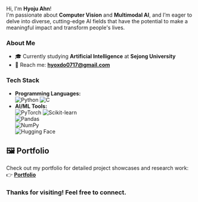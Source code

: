 Hi, I'm **Hyoju Ahn**!  
I'm passionate about **Computer Vision** and **Multimodal AI**, and I’m eager to delve into diverse, cutting-edge AI fields that have the potential to make a meaningful impact and transform people's lives. 

### About Me
- 🎓 Currently studying **Artificial Intelligence** at **Sejong University**  
- 👀 Reach me: **[hyoxdo0717@gmail.com](mailto:hyoxdo0717@gmail.com)**  


### Tech Stack
- **Programming Languages:**  
  ![Python](https://img.shields.io/badge/-Python-3776AB?logo=python&logoColor=white&style=flat) 
  ![C](https://img.shields.io/badge/-C-A8B9CC?logo=c&logoColor=white&style=flat)  
- **AI/ML Tools:**  
  ![PyTorch](https://img.shields.io/badge/-PyTorch-EE4C2C?logo=pytorch&logoColor=white&style=flat) 
  ![Scikit-learn](https://img.shields.io/badge/-Scikit%20Learn-F7931E?logo=scikit-learn&logoColor=white&style=flat)  
  ![Pandas](https://img.shields.io/badge/-Pandas-150458?logo=pandas&logoColor=white&style=flat)  
  ![NumPy](https://img.shields.io/badge/-NumPy-013243?logo=numpy&logoColor=white&style=flat)  
  ![Hugging Face](https://img.shields.io/badge/-Hugging%20Face-F4A261?logo=huggingface&logoColor=white&style=flat)  


## 🖼️ Portfolio  
Check out my portfolio for detailed project showcases and research work:  
👉 **[Portfolio](https://www.notion.so/9da33dd8be754c55a555748d2d4cd72f?pvs=4)**  


### Thanks for visiting! Feel free to connect.
